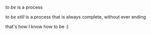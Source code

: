 _to be_ is a process

_to be still_ is a process that is always complete, without ever ending

that's how I know how to be :)
